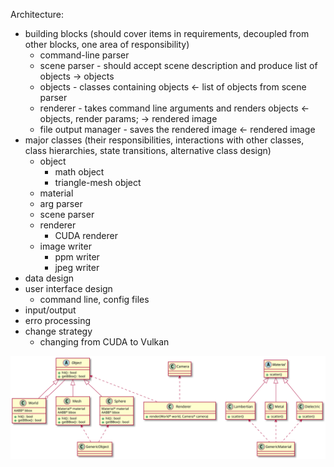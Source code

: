 Architecture:
  - building blocks 
    (should cover items in requirements, decoupled from other blocks, one area of responsibility)
	- command-line parser
	- scene parser - should accept scene description and produce list of objects -> objects
	- objects - classes containing objects <- list of objects from scene parser
	- renderer - takes command line arguments and renders objects <- objects, render params; -> rendered image
	- file output manager - saves the rendered image <- rendered image
  - major classes 
    (their responsibilities, interactions with other classes, class hierarchies, state transitions, alternative class design)
	- object
	  - math object
	  - triangle-mesh object
	- material
	- arg parser
	- scene parser
	- renderer
	  - CUDA renderer
	- image writer
	  - ppm writer
	  - jpeg writer
  - data design
  - user interface design
    - command line, config files
  - input/output
  - erro processing
  - change strategy
    - changing from CUDA to Vulkan

![Class diagram](/figures/figures.svg)
